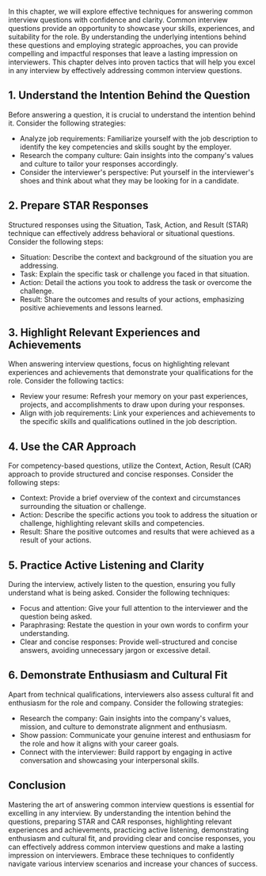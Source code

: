
In this chapter, we will explore effective techniques for answering common interview questions with confidence and clarity. Common interview questions provide an opportunity to showcase your skills, experiences, and suitability for the role. By understanding the underlying intentions behind these questions and employing strategic approaches, you can provide compelling and impactful responses that leave a lasting impression on interviewers. This chapter delves into proven tactics that will help you excel in any interview by effectively addressing common interview questions.

**1. Understand the Intention Behind the Question**
---------------------------------------------------

Before answering a question, it is crucial to understand the intention behind it. Consider the following strategies:

* Analyze job requirements: Familiarize yourself with the job description to identify the key competencies and skills sought by the employer.
* Research the company culture: Gain insights into the company's values and culture to tailor your responses accordingly.
* Consider the interviewer's perspective: Put yourself in the interviewer's shoes and think about what they may be looking for in a candidate.

**2. Prepare STAR Responses**
-----------------------------

Structured responses using the Situation, Task, Action, and Result (STAR) technique can effectively address behavioral or situational questions. Consider the following steps:

* Situation: Describe the context and background of the situation you are addressing.
* Task: Explain the specific task or challenge you faced in that situation.
* Action: Detail the actions you took to address the task or overcome the challenge.
* Result: Share the outcomes and results of your actions, emphasizing positive achievements and lessons learned.

**3. Highlight Relevant Experiences and Achievements**
------------------------------------------------------

When answering interview questions, focus on highlighting relevant experiences and achievements that demonstrate your qualifications for the role. Consider the following tactics:

* Review your resume: Refresh your memory on your past experiences, projects, and accomplishments to draw upon during your responses.
* Align with job requirements: Link your experiences and achievements to the specific skills and qualifications outlined in the job description.

**4. Use the CAR Approach**
---------------------------

For competency-based questions, utilize the Context, Action, Result (CAR) approach to provide structured and concise responses. Consider the following steps:

* Context: Provide a brief overview of the context and circumstances surrounding the situation or challenge.
* Action: Describe the specific actions you took to address the situation or challenge, highlighting relevant skills and competencies.
* Result: Share the positive outcomes and results that were achieved as a result of your actions.

**5. Practice Active Listening and Clarity**
--------------------------------------------

During the interview, actively listen to the question, ensuring you fully understand what is being asked. Consider the following techniques:

* Focus and attention: Give your full attention to the interviewer and the question being asked.
* Paraphrasing: Restate the question in your own words to confirm your understanding.
* Clear and concise responses: Provide well-structured and concise answers, avoiding unnecessary jargon or excessive detail.

**6. Demonstrate Enthusiasm and Cultural Fit**
----------------------------------------------

Apart from technical qualifications, interviewers also assess cultural fit and enthusiasm for the role and company. Consider the following strategies:

* Research the company: Gain insights into the company's values, mission, and culture to demonstrate alignment and enthusiasm.
* Show passion: Communicate your genuine interest and enthusiasm for the role and how it aligns with your career goals.
* Connect with the interviewer: Build rapport by engaging in active conversation and showcasing your interpersonal skills.

**Conclusion**
--------------

Mastering the art of answering common interview questions is essential for excelling in any interview. By understanding the intention behind the questions, preparing STAR and CAR responses, highlighting relevant experiences and achievements, practicing active listening, demonstrating enthusiasm and cultural fit, and providing clear and concise responses, you can effectively address common interview questions and make a lasting impression on interviewers. Embrace these techniques to confidently navigate various interview scenarios and increase your chances of success.
